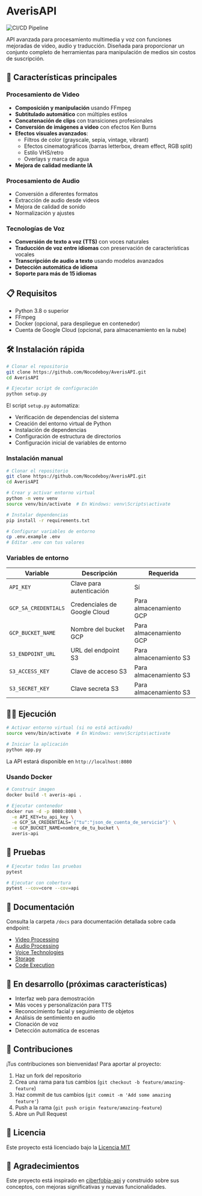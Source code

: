 # AverisAPI

![CI/CD Pipeline](https://github.com/Nocodeboy/AverisAPI/actions/workflows/ci.yml/badge.svg)

API avanzada para procesamiento multimedia y voz con funciones mejoradas de video, audio y traducción. Diseñada para proporcionar un conjunto completo de herramientas para manipulación de medios sin costos de suscripción.

## 🚀 Características principales

### Procesamiento de Video
- **Composición y manipulación** usando FFmpeg
- **Subtitulado automático** con múltiples estilos
- **Concatenación de clips** con transiciones profesionales
- **Conversión de imágenes a video** con efectos Ken Burns
- **Efectos visuales avanzados**:
  - Filtros de color (grayscale, sepia, vintage, vibrant)
  - Efectos cinematográficos (barras letterbox, dream effect, RGB split)
  - Estilo VHS/retro
  - Overlays y marca de agua
- **Mejora de calidad mediante IA**

### Procesamiento de Audio
- Conversión a diferentes formatos
- Extracción de audio desde videos
- Mejora de calidad de sonido
- Normalización y ajustes

### Tecnologías de Voz
- **Conversión de texto a voz (TTS)** con voces naturales
- **Traducción de voz entre idiomas** con preservación de características vocales
- **Transcripción de audio a texto** usando modelos avanzados
- **Detección automática de idioma**
- **Soporte para más de 15 idiomas**

## 📋 Requisitos

- Python 3.8 o superior
- FFmpeg
- Docker (opcional, para despliegue en contenedor)
- Cuenta de Google Cloud (opcional, para almacenamiento en la nube)

## 🛠️ Instalación rápida

```bash
# Clonar el repositorio
git clone https://github.com/Nocodeboy/AverisAPI.git
cd AverisAPI

# Ejecutar script de configuración
python setup.py
```

El script `setup.py` automatiza:
- Verificación de dependencias del sistema
- Creación del entorno virtual de Python
- Instalación de dependencias
- Configuración de estructura de directorios
- Configuración inicial de variables de entorno

### Instalación manual

```bash
# Clonar el repositorio
git clone https://github.com/Nocodeboy/AverisAPI.git
cd AverisAPI

# Crear y activar entorno virtual
python -m venv venv
source venv/bin/activate  # En Windows: venv\Scripts\activate

# Instalar dependencias
pip install -r requirements.txt

# Configurar variables de entorno
cp .env.example .env
# Editar .env con tus valores
```

### Variables de entorno

| Variable | Descripción | Requerida |
|----------|-------------|-----------|
| `API_KEY` | Clave para autenticación | Sí |
| `GCP_SA_CREDENTIALS` | Credenciales de Google Cloud | Para almacenamiento GCP |
| `GCP_BUCKET_NAME` | Nombre del bucket GCP | Para almacenamiento GCP |
| `S3_ENDPOINT_URL` | URL del endpoint S3 | Para almacenamiento S3 |
| `S3_ACCESS_KEY` | Clave de acceso S3 | Para almacenamiento S3 |
| `S3_SECRET_KEY` | Clave secreta S3 | Para almacenamiento S3 |

## 🏃‍♂️ Ejecución

```bash
# Activar entorno virtual (si no está activado)
source venv/bin/activate  # En Windows: venv\Scripts\activate

# Iniciar la aplicación
python app.py
```

La API estará disponible en `http://localhost:8080`

### Usando Docker

```bash
# Construir imagen
docker build -t averis-api .

# Ejecutar contenedor
docker run -d -p 8080:8080 \
  -e API_KEY=tu_api_key \
  -e GCP_SA_CREDENTIALS='{"tu":"json_de_cuenta_de_servicio"}' \
  -e GCP_BUCKET_NAME=nombre_de_tu_bucket \
  averis-api
```

## 🧪 Pruebas

```bash
# Ejecutar todas las pruebas
pytest

# Ejecutar con cobertura
pytest --cov=core --cov=api
```

## 📖 Documentación

Consulta la carpeta `/docs` para documentación detallada sobre cada endpoint:
- [Video Processing](/docs/video/)
- [Audio Processing](/docs/audio/)
- [Voice Technologies](/docs/voice/)
- [Storage](/docs/storage/)
- [Code Execution](/docs/code/)

## 🚀 En desarrollo (próximas características)

- Interfaz web para demostración
- Más voces y personalización para TTS
- Reconocimiento facial y seguimiento de objetos
- Análisis de sentimiento en audio
- Clonación de voz
- Detección automática de escenas

## 👥 Contribuciones

¡Tus contribuciones son bienvenidas! Para aportar al proyecto:
1. Haz un fork del repositorio
2. Crea una rama para tus cambios (`git checkout -b feature/amazing-feature`)
3. Haz commit de tus cambios (`git commit -m 'Add some amazing feature'`)
4. Push a la rama (`git push origin feature/amazing-feature`)
5. Abre un Pull Request

## 📄 Licencia

Este proyecto está licenciado bajo la [Licencia MIT](LICENSE)

## 🙏 Agradecimientos

Este proyecto está inspirado en [ciberfobia-api](https://github.com/internetesfera/ciberfobia-api) y construido sobre sus conceptos, con mejoras significativas y nuevas funcionalidades.
